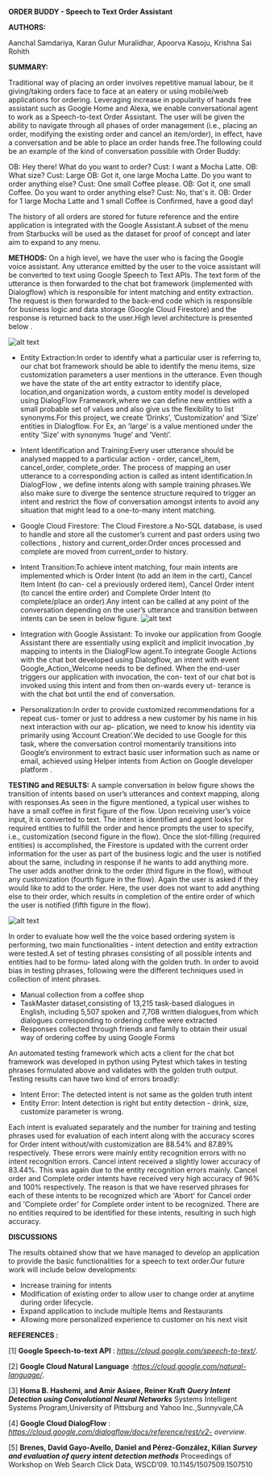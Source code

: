 **ORDER BUDDY - Speech to Text Order Assistant**

**AUTHORS:**

Aanchal Samdariya, Karan Gulur Muralidhar, Apoorva Kasoju, Krishna Sai Rohith

**SUMMARY:**

Traditional way of placing an order involves repetitive manual labour, be it giving/taking orders face to face at an eatery or using mobile/web applications for ordering. Leveraging increase in popularity of hands free assistant such as Google Home and Alexa, we enable  conversational agent to work as a Speech-to-text Order Assistant. The user will be given  the ability to navigate through all phases of order management
(i.e., placing an order, modifying the existing order and cancel an item/order), in effect, have a conversation and be able to place an order hands free.The following could be an example of the kind of conversation possible with Order Buddy:
 
OB: Hey there! What do you want to order? 
Cust: I want a Mocha Latte. 
OB: What size? 
Cust: Large 
OB: Got it, one large Mocha Latte. Do you want to order anything else? 
Cust: One small Coffee please. 
OB: Got it, one small Coffee. Do you want to order anything else?
Cust: No, that's it. 
OB: Order for 1 large Mocha Latte and 1 small Coffee is Confirmed, have a good day! 

The history of all orders are stored for future reference and the entire application is integrated with the Google Assistant.A subset of the menu from Starbucks will be used as the dataset for proof of concept and later aim to expand to any menu.

**METHODS:**
On a high level, we have the user who is facing the Google voice assistant. Any utterance emitted by the user to the voice assistant will be converted to text using Google Speech to Text APIs. The text form of the utterance is then forwarded to the chat bot framework (implemented with Dialogflow) which is responsible for intent matching and entity extraction. The request is then forwarded to the back-end code which is responsible for business logic and data storage (Google Cloud Firestore) and the response is returned back to the user.High level architecture is presented below .

![alt text](https://github.com/sairohith07/OrderBuddy/tree/master/images/high_level_arch.png)

- Entity Extraction:In order to identify what a particular user is referring to, our chat bot framework should be able to identify the menu items, size customization parameters a user mentions in the utterance. Even though we have the state of the art entity extractor to identify place, location,and organization words, a custom entity model is developed using DialogFlow Framework,where we can define new entities with a small probable set of values and also give us the flexibility to list synonyms.For this project, we create ’Drinks’, ’Customization’ and ’Size’ entities in Dialogflow. For Ex, an
’large’ is a value mentioned under the entity ’Size’ with synonyms ’huge’ and ’Venti’.
- Intent Identification and Training:Every user utterance should be analysed mapped to a particular action - order, cancel_item, cancel_order, complete_order. The process of mapping an user utterance to a corresponding action is called as intent identification.In DialogFlow , we define intents along with sample training phrases.We also make sure to diverge the sentence structure required to trigger an intent and restrict the flow of conversation amongst intents to avoid any situation that might lead to a one-to-many intent matching.
- Google Cloud Firestore: The Cloud Firestore.a No-SQL database, is used to handle and store all the customer’s current and past orders using two collections , history and current_order.Order onces processed and complete are moved from current_order to history.
- Intent Transition:To achieve intent matching, four main intents are implemented which is Order Intent (to add an item in the cart), Cancel Item Intent (to can- cel a previously ordered item), Cancel Order intent (to cancel the entire order) and Complete Order Intent (to complete/place an order).Any intent can be called at any point of the conversation depending on the user’s utterance and transition between intents can be seen in below figure.
![alt text](https://github.com/sairohith07/OrderBuddy/tree/master/images/State_Transition.png)

- Integration with Google Assistant: To invoke our application from Google Assistant there are essentially using explicit and implicit invocation ,by mapping to intents in the DialogFlow agent.To integrate Google Actions with the chat bot developed using Dialogflow, an intent with event Google_Action_Welcome needs to be defined. When the end-user triggers our application with invocation, the con- text of our chat bot is invoked using this intent and from then on-wards every ut- terance is with the chat bot until the end of conversation.
- Personalization:In order to provide customized recommendations for a repeat cus- tomer or just to address a new customer by his name in his next interaction with our ap- plication, we need to know his identity via primarily using ’Account Creation’.We decided to use Google for this task, where the conversation control momentarily transitions into Google’s environment to extract basic user information such as name or email, achieved using Helper intents from Action on Google developer platform .


**TESTING and RESULTS:**
A sample conversation in below figure shows the transition of intents based on user’s utterances and context mapping, along with responses.As seen in the figure mentioned, a typical user wishes to have a small coffee in first figure of the flow. Upon receiving user’s voice input, it is converted to text. The intent is identified and agent looks for required entities to fulfill the order and hence prompts the user to specify, i.e., customization (second figure in the flow). Once the slot-filling (required entities) is accomplished, the Firestore is updated with the current order information for the user as part of the business logic and the user is notified about the same, including in response if he wants to add anything more. 
The user adds another drink to the order (third figure in the flow), without any customization (fourth figure in the flow). Again the user is asked if they would like to add to the order. Here, the user does not want to add anything else to their order, which results in completion of the entire order of which the user is notified (fifth figure in the flow).

![alt text](https://github.com/sairohith07/OrderBuddy/tree/master/images/order_flow_2.png)

In order to evaluate how well the the voice based ordering system is performing, two main functionalities - intent detection and entity extraction were tested.A set of testing phrases consisting of all possible intents and entities had to be formu- lated along with the golden truth. In order to avoid bias in testing phrases, following were the different techniques used in collection of intent phrases.
- Manual collection from a coffee shop
- TaskMaster dataset,consisting of 13,215 task-based dialogues in English, including 5,507 spoken and 7,708 written dialogues,from which dialogues corresponding to ordering coffee were extracted
- Responses collected through friends and family to obtain their usual way of ordering coffee by using Google Forms

An automated testing framework which acts a client for the chat bot framework was developed in python using Pytest which takes in testing phrases formulated above and validates with the golden truth output.
Testing results can have two kind of errors broadly: 
- Intent Error: The detected intent is not same as the golden truth intent 
- Entity Error: Intent detection is right but entity detection - drink, size, customize parameter is wrong.

Each intent is evaluated separately and the number for training and testing phrases used for evaluation of each intent along with the accuracy scores for Order intent without/with customization are 88.54% and 87.89% respectively. These errors were mainly entity recognition errors with no intent recognition errors. Cancel intent received a slightly lower accuracy of 83.44\%. This was again due to the entity recognition errors mainly. Cancel order and Complete order intents have received very high accuracy of 96% and 100% respectively. 
The reason is that we have reserved phrases for each of these intents to be recognized which are 'Abort' for Cancel order and 'Complete order' for Complete order intent to be recognized. There are no entities required to be identified for these intents, resulting in such high accuracy.



**DISCUSSIONS**

The results obtained show that we have managed to develop an application to provide the basic functionalities for a speech to text order.Our future work will include below developments:

- Increase training for intents
- Modification of existing order to allow user to change order at anytime during order lifecycle.
- Expand application to include multiple Items and Restaurants
- Allowing more personalized experience to customer on his next visit


**REFERENCES :**

\[1\] **Google Speech-to-text API** : *https://cloud.google.com/speech-to-text/*.

\[2\] **Google Cloud Natural Language** :*https://cloud.google.com/natural-language/*.

\[3\] **Homa B. Hashemi, and Amir Asiaee, Reiner Kraft**
***Query Intent Detection using Convolutional Neural Networks*** 
Systems Intelligent Systems Program,University of Pittsburg and Yahoo
Inc.,Sunnyvale,CA

\[4\] **Google Cloud DialogFlow** : *https://cloud.google.com/dialogflow/docs/reference/rest/v2- overview*.

\[5\] **Brenes, David Gayo-Avello, Daniel and Pérez-González, Kilian** 
***Survey and evaluation of query intent detection methods*** 
Proceedings of Workshop on Web Search Click Data, WSCD’09.
10.1145/1507509.1507510
